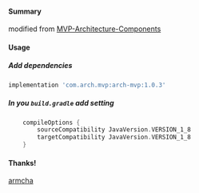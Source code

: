 #### Summary
modified from [MVP-Architecture-Components](https://github.com/armcha/MVP-Architecture-Components)

#### Usage
##### Add dependencies
```groovy
implementation 'com.arch.mvp:arch-mvp:1.0.3'
```

##### In you `build.gradle` add setting
```groovy
    compileOptions {
        sourceCompatibility JavaVersion.VERSION_1_8
        targetCompatibility JavaVersion.VERSION_1_8
    }
```

#### Thanks!
[armcha](https://github.com/armcha)